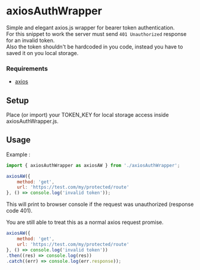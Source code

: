 # axiosAuthWrapper

Simple and elegant axios.js wrapper for bearer token authentication.  
For this snippet to work the server must send `401 Unauthorized` response for an invalid token.  
Also the token shouldn't be hardcoded in you code, instead you have to saved it on you local storage.  

### Requirements
- [axios](https://github.com/axios/axios)

## Setup

Place (or import) your TOKEN_KEY for local storage access inside axiosAuthWrapper.js.

## Usage

Example :

```javascript
import { axiosAuthWrapper as axiosAW } from './axiosAuthWrapper';

axiosAW({
    method: 'get',
    url: 'https://test.com/my/protected/route'
}, () => console.log('invalid token'));

```

This will print to browser console if the request was unauthorized (response code 401).

You are still able to treat this as a normal axios request promise.

```javascript
axiosAW({
    method: 'get',
    url: 'https://test.com/my/protected/route'
}, () => console.log('invalid token'))
.then((res) => console.log(res))
.catch((err) => console.log(err.response));

```
